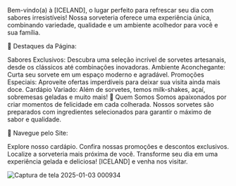 Bem-vindo(a) à [ICELAND], o lugar perfeito para refrescar seu dia com sabores irresistíveis! Nossa sorveteria oferece uma experiência única, combinando variedade, qualidade e um ambiente acolhedor para você e sua família.

🌟 Destaques da Página:

Sabores Exclusivos: Descubra uma seleção incrível de sorvetes artesanais, desde os clássicos até combinações inovadoras.
Ambiente Aconchegante: Curta seu sorvete em um espaço moderno e agradável.
Promoções Especiais: Aproveite ofertas imperdíveis para deixar sua visita ainda mais doce.
Cardápio Variado: Além de sorvetes, temos milk-shakes, açaí, sobremesas geladas e muito mais!
🎉 Quem Somos
Somos apaixonados por criar momentos de felicidade em cada colherada. Nossos sorvetes são preparados com ingredientes selecionados para garantir o máximo de sabor e qualidade.

🍦 Navegue pelo Site:

Explore nosso cardápio.
Confira nossas promoções e descontos exclusivos.
Localize a sorveteria mais próxima de você.
Transforme seu dia em uma experiência gelada e deliciosa! [ICELAND] e venha nos visitar.


![Captura de tela 2025-01-03 000934](https://github.com/user-attachments/assets/f97000e8-a866-4b88-b45d-af0b36066f3b)

